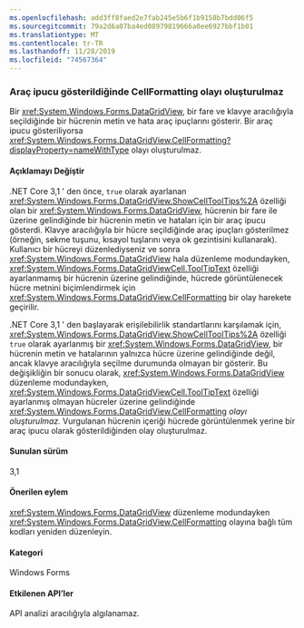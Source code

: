 ```yaml
---
ms.openlocfilehash: add3ff8faed2e7fab245e5b6f1b9158b7bdd06f5
ms.sourcegitcommit: 79a2d6a07ba4ed08979819666a0ee6927bbf1b01
ms.translationtype: MT
ms.contentlocale: tr-TR
ms.lasthandoff: 11/28/2019
ms.locfileid: "74567364"
---
```

### <a name="cellformatting-event-not-raised-if-tooltip-is-shown"></a>Araç ipucu gösterildiğinde CellFormatting olayı oluşturulmaz

Bir <xref:System.Windows.Forms.DataGridView>, bir fare ve klavye aracılığıyla seçildiğinde bir hücrenin metin ve hata araç ipuçlarını gösterir. Bir araç ipucu gösteriliyorsa <xref:System.Windows.Forms.DataGridView.CellFormatting?displayProperty=nameWithType> olayı oluşturulmaz.

#### <a name="change-description"></a>Açıklamayı Değiştir

.NET Core 3,1 ' den önce, `true` olarak ayarlanan <xref:System.Windows.Forms.DataGridView.ShowCellToolTips%2A> özelliği olan bir <xref:System.Windows.Forms.DataGridView>, hücrenin bir fare ile üzerine gelindiğinde bir hücrenin metin ve hataları için bir araç ipucu gösterdi. Klavye aracılığıyla bir hücre seçildiğinde araç ipuçları gösterilmez (örneğin, sekme tuşunu, kısayol tuşlarını veya ok gezintisini kullanarak). Kullanıcı bir hücreyi düzenlediyseniz ve sonra <xref:System.Windows.Forms.DataGridView> hala düzenleme modundayken, <xref:System.Windows.Forms.DataGridViewCell.ToolTipText> özelliği ayarlanmamış bir hücrenin üzerine gelindiğinde, hücrede görüntülenecek hücre metnini biçimlendirmek için <xref:System.Windows.Forms.DataGridView.CellFormatting> bir olay harekete geçirilir.

.NET Core 3,1 ' den başlayarak erişilebilirlik standartlarını karşılamak için, <xref:System.Windows.Forms.DataGridView.ShowCellToolTips%2A> özelliği `true` olarak ayarlanmış bir <xref:System.Windows.Forms.DataGridView>, bir hücrenin metin ve hatalarının yalnızca hücre üzerine gelindiğinde değil, ancak klavye aracılığıyla seçilme durumunda olmayan bir gösterir. Bu değişikliğin bir sonucu olarak, <xref:System.Windows.Forms.DataGridView> düzenleme modundayken, <xref:System.Windows.Forms.DataGridViewCell.ToolTipText> özelliği ayarlanmış olmayan hücreler üzerine gelindiğinde <xref:System.Windows.Forms.DataGridView.CellFormatting> *olayı oluşturulmaz.* Vurgulanan hücrenin içeriği hücrede görüntülenmek yerine bir araç ipucu olarak gösterildiğinden olay oluşturulmaz.

#### <a name="version-introduced"></a>Sunulan sürüm

3,1

#### <a name="recommended-action"></a>Önerilen eylem

<xref:System.Windows.Forms.DataGridView> düzenleme modundayken <xref:System.Windows.Forms.DataGridView.CellFormatting> olayına bağlı tüm kodları yeniden düzenleyin.

#### <a name="category"></a>Kategori

Windows Forms

#### <a name="affected-apis"></a>Etkilenen API’ler

API analizi aracılığıyla algılanamaz.

<!-- 

### Affected APIs

- Not detectable via API analysis.

-->

